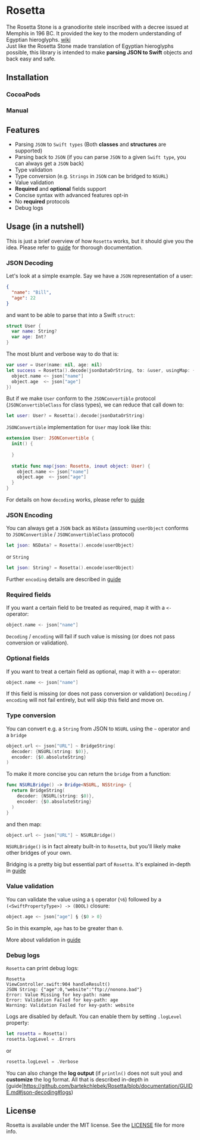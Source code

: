 # Rosetta
The Rosetta Stone is a granodiorite stele inscribed with a decree issued at Memphis in 196 BC. It provided the key to the modern understanding of Egyptian hieroglyphs. [wiki](http://en.wikipedia.org/wiki/Rosetta_Stone)  
Just like the Rosetta Stone made translation of Egyptian hieroglyphs possible, this library is intended to make **parsing JSON to Swift** objects and back easy and safe.

## Installation

### CocoaPods

### Manual

## Features

* Parsing `JSON` to `Swift types` (Both **classes** and **structures** are supported)
* Parsing back to `JSON` (if you can parse `JSON` to a given `Swift type`, you can always get a `JSON` back)
* Type validation
* Type conversion (e.g. `Strings` in `JSON` can be bridged to `NSURL`)
* Value validation
* **Required** and **optional** fields support
* Concise syntax with advanced features opt-in
* No **required** protocols
* Debug logs

## Usage (in a nutshell)

This is just a brief overview of how `Rosetta` works, but it should give you the idea. Please refer to [guide](https://github.com/bartekchlebek/Rosetta/blob/documentation/GUIDE.md) for thorough documentation.

### JSON Decoding

Let's look at a simple example. Say we have a `JSON` representation of a user:
```json
{  
  "name": "Bill",
  "age": 22
}
```
and want to be able to parse that into a Swift `struct`:
```swift
struct User {
  var name: String?
  var age: Int?
}
```
The most blunt and verbose way to do that is:
```swift
var user = User(name: nil, age: nil)
let success = Rosetta().decode(jsonDataOrString, to: &user, usingMap: {(json, inout object: User) -> () in
  object.name <~ json["name"]
  object.age  <~ json["age"]
})
```
But if we make `User` conform to the `JSONConvertible` protocol (`JSONConvertibleClass` for class types), we can reduce that call down to:
```swift
let user: User? = Rosetta().decode(jsonDataOrString)
```
`JSONConvertible` implementation for `User` may look like this:
```swift
extension User: JSONConvertible {
  init() {
    
  }
  
  static func map(json: Rosetta, inout object: User) {
    object.name <~ json["name"]
    object.age  <~ json["age"]
  }
}
```
For details on how `decoding` works, please refer to [guide](https://github.com/bartekchlebek/Rosetta/blob/documentation/GUIDE.md#json-decoding)

### JSON Encoding

You can always get a `JSON` back as `NSData` (assuming `userObject` conforms to `JSONConvertible` / `JSONConvertibleClass` protocol)
```swift
let json: NSData? = Rosetta().encode(userObject)
```
or `String`
```swift
let json: String? = Rosetta().encode(userObject)
```
Further `encoding` details are described in [guide](https://github.com/bartekchlebek/Rosetta/blob/documentation/GUIDE.md#json-decoding#json-encoding)

### Required fields

If you want a certain field to be treated as required, map it with a `<-` operator:
```swift
object.name <- json["name"]
```
`Decoding` / `encoding` will fail if such value is missing (or does not pass conversion or validation).

### Optional fields

If you want to treat a certain field as optional, map it with a `<~` operator:
```swift
object.name <~ json["name"]
```
If this field is missing (or does not pass conversion or validation) `Decoding` / `encoding` will not fail entirely, but will skip this field and move on.

### Type conversion

You can convert e.g. a `String` from JSON to `NSURL` using the `~` operator and a `bridge`
```swift
object.url <~ json["URL"] ~ BridgeString(
  decoder: {NSURL(string: $0)},
  encoder: {$0.absoluteString}
)
```
To make it more concise you can return the `bridge` from a function:
```swift
func NSURLBridge() -> Bridge<NSURL, NSString> {
  return BridgeString(
    decoder: {NSURL(string: $0)},
    encoder: {$0.absoluteString}
  )
}
```
and then map:
```swift
object.url <~ json["URL"] ~ NSURLBridge()
```
`NSURLBridge()` is in fact alreaty built-in to `Rosetta`, but you'll likely make other bridges of your own.

Bridging is a pretty big but essential part of `Rosetta`. It's explained in-depth in [guide](https://github.com/bartekchlebek/Rosetta/blob/documentation/GUIDE.md#json-decoding#bridging-)

### Value validation

You can validate the value using a `§` operator (`⌥6`) followed by a  
`(<SwiftPropertyType>) -> (BOOL)` closure:
```swift
object.age <~ json["age"] § {$0 > 0}
```
So in this example, `age` has to be greater than `0`.

More about validation in [guide](https://github.com/bartekchlebek/Rosetta/blob/documentation/GUIDE.md#json-decoding#validation-)

### Debug logs
`Rosetta` can print debug logs:
```
Rosetta
ViewController.swift:904 handleResult()
JSON String: {"age":0,"website":"ftp://nonono.bad"}
Error: Value Missing for key-path: name
Error: Validation Failed for key-path: age
Warning: Validation Failed for key-path: website
```
Logs are disabled by default. You can enable them by setting `.logLevel` property:
```swift
let rosetta = Rosetta()
rosetta.logLevel = .Errors
```
or
```swift
rosetta.logLevel = .Verbose
```
You can also change the **log output** (if `println()` does not suit you) and **customize** the log format. All that is described in-depth in [guide]https://github.com/bartekchlebek/Rosetta/blob/documentation/GUIDE.md#json-decoding#logs)

## License
Rosetta is available under the MIT license. See the [LICENSE](https://github.com/bartekchlebek/Rosetta/blob/master/LICENSE) file for more info.
